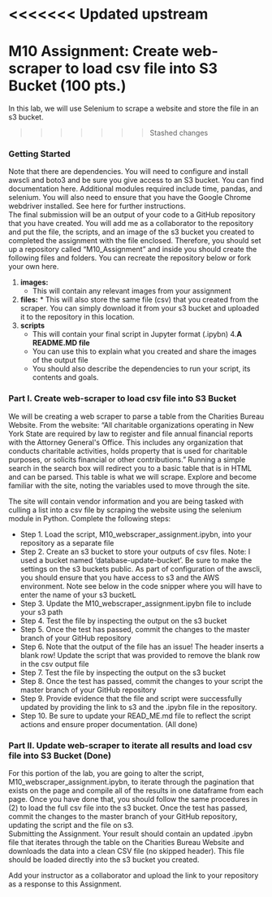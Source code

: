 <<<<<<< Updated upstream
=======
# M10 Assignment: Create web-scraper to load csv file into S3 Bucket (100 pts.)
In this lab, we will use Selenium to scrape a website and store the file in an s3 bucket.

>>>>>>> Stashed changes
### Getting Started
Note that there are dependencies. You will need to configure and install awscli and boto3 and be sure you give access to an S3 bucket. You can find documentation here. Additional modules required include time, pandas, and selenium. You will also need to ensure that you have the Google Chrome webdriver installed. See here for further instructions.  
The final submission will be an output of your code to a GitHub repository that you have created. You will add me as a collaborator to the repository and put the file, the scripts, and an image of the s3 bucket you created to completed the assignment with the file enclosed. 
Therefore, you should set up a repository called “M10_Assignment” and inside you should create the following files and folders. You can recreate the repository below or fork your own here.

1. **images:**
	* This will contain any relevant images from your assignment
2. **files:**
        * This will also store the same file (csv) that you created from the scraper. You can simply download it from your s3 bucket and uploaded it to the repository in this location. 
3. **scripts**
	* This will contain your final script in Jupyter format (.ipybn)
4.**A README.MD file**
	* You can use this to explain what you created and share the images of the output file
	* You should also describe the dependencies to run your script, its contents and goals. 
 
### Part I. Create web-scraper to load csv file into S3 Bucket 
We will be creating a web scraper to parse a table from the Charities Bureau Website. From the website: “All charitable organizations operating in New York State are required by law to register and file annual financial reports with the Attorney General's Office. This includes any organization that conducts charitable activities, holds property that is used for charitable purposes, or solicits financial or other contributions.”
Running a simple search in the search box will redirect you to a basic table that is in HTML and can be parsed. This table is what we will scrape. Explore and become familiar with the site, noting the variables used to move through the site.
   
The site will contain vendor information and you are being tasked with culling a list into a csv file by scraping the website using the selenium module in Python. 
Complete the following steps: 
* Step 1. Load the script, M10_webscraper_assignment.ipybn, into your repository as a separate file
* Step 2. Create an s3 bucket to store your outputs of csv files. Note: I used a bucket named ‘database-update-bucket’. Be sure to make the settings on the s3 buckets public. As part of configuration of the awscli, you should ensure that you have access to s3 and the AWS environment. Note see below in the code snipper where you will have to enter the name of your s3 bucketL
* Step 3. Update the M10_webscraper_assignment.ipybn file to include your s3 path
* Step 4. Test the file by inspecting the output on the s3 bucket
* Step 5. Once the test has passed, commit the changes to the master branch of your GitHub repository
* Step 6. Note that the output of the file has an issue! The header inserts a blank row! Update the script that was provided to remove the blank row in the csv output file 
* Step 7. Test the file by inspecting the output on the s3 bucket
* Step 8. Once the test has passed, commit the changes to your script the master branch of your GitHub repository
* Step 9. Provide evidence that the file and script were successfully updated by providing the link to s3 and the .ipybn file in the repository. 
* Step 10. Be sure to update your READ_ME.md file to reflect the script actions and ensure proper documentation.
(All done)

### Part II. Update web-scraper to iterate all results and load csv file into S3 Bucket (Done)
For this portion of the lab, you are going to alter the script, M10_webscraper_assignment.ipybn, to iterate through the pagination that exists on the page and compile all of the results in one dataframe from each page. Once you have done that, you should follow the same procedures in (2) to load the full csv file into the s3 bucket. 
Once the test has passed, commit the changes to the master branch of your GitHub repository, updating the script and the file on s3.  
Submitting the Assignment.
Your result should contain an updated .ipybn file that iterates through the table on the Charities Bureau Website and downloads the data into a clean CSV file (no skipped header). This file should be loaded directly into the s3 bucket you created. 

Add your instructor as a collaborator and upload the link to your repository as a response to this Assignment. 

